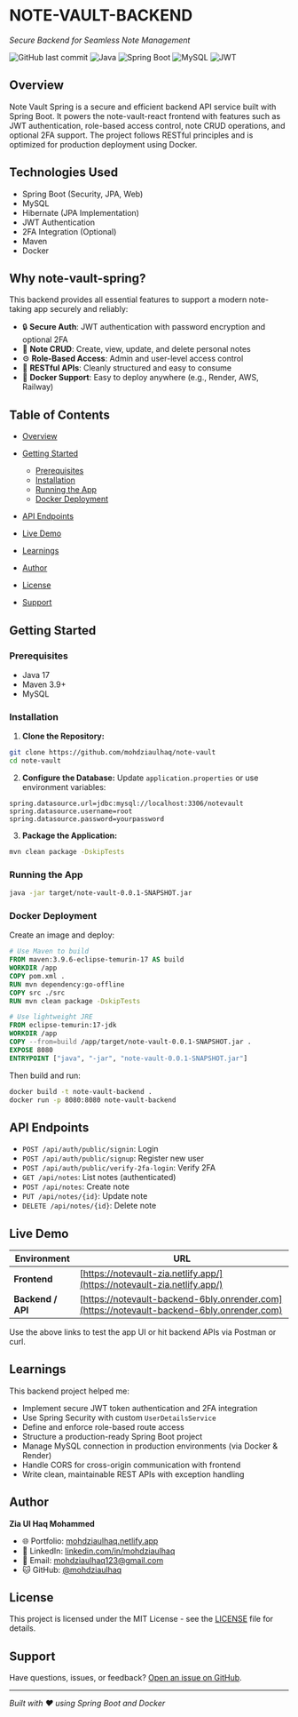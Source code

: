 # NOTE-VAULT-BACKEND

*Secure Backend for Seamless Note Management*

![GitHub last commit](https://img.shields.io/badge/last%20commit-today-blue)
![Java](https://img.shields.io/badge/Java-17-blue)
![Spring Boot](https://img.shields.io/badge/Spring--Boot-3.5-green)
![MySQL](https://img.shields.io/badge/MySQL-8.0-blue)
![JWT](https://img.shields.io/badge/JWT-Authentication-orange)

## Overview

Note Vault Spring is a secure and efficient backend API service built with Spring Boot. It powers the note-vault-react frontend with features such as JWT authentication, role-based access control, note CRUD operations, and optional 2FA support. The project follows RESTful principles and is optimized for production deployment using Docker.

## Technologies Used

* Spring Boot (Security, JPA, Web)
* MySQL
* Hibernate (JPA Implementation)
* JWT Authentication
* 2FA Integration (Optional)
* Maven
* Docker

## Why note-vault-spring?

This backend provides all essential features to support a modern note-taking app securely and reliably:

* 🔒 **Secure Auth**: JWT authentication with password encryption and optional 2FA
* 📄 **Note CRUD**: Create, view, update, and delete personal notes
* ⚙️ **Role-Based Access**: Admin and user-level access control
* 🚀 **RESTful APIs**: Cleanly structured and easy to consume
* 🐳 **Docker Support**: Easy to deploy anywhere (e.g., Render, AWS, Railway)

## Table of Contents

* [Overview](#overview)
* [Getting Started](#getting-started)

    * [Prerequisites](#prerequisites)
    * [Installation](#installation)
    * [Running the App](#running-the-app)
    * [Docker Deployment](#docker-deployment)
* [API Endpoints](#api-endpoints)
* [Live Demo](#live-demo)
* [Learnings](#learnings)
* [Author](#author)
* [License](#license)
* [Support](#support)

## Getting Started

### Prerequisites

* Java 17
* Maven 3.9+
* MySQL

### Installation

1. **Clone the Repository:**

```bash
git clone https://github.com/mohdziaulhaq/note-vault
cd note-vault
```

2. **Configure the Database:**
   Update `application.properties` or use environment variables:

```properties
spring.datasource.url=jdbc:mysql://localhost:3306/notevault
spring.datasource.username=root
spring.datasource.password=yourpassword
```

3. **Package the Application:**

```bash
mvn clean package -DskipTests
```

### Running the App

```bash
java -jar target/note-vault-0.0.1-SNAPSHOT.jar
```

### Docker Deployment

Create an image and deploy:

```dockerfile
# Use Maven to build
FROM maven:3.9.6-eclipse-temurin-17 AS build
WORKDIR /app
COPY pom.xml .
RUN mvn dependency:go-offline
COPY src ./src
RUN mvn clean package -DskipTests

# Use lightweight JRE
FROM eclipse-temurin:17-jdk
WORKDIR /app
COPY --from=build /app/target/note-vault-0.0.1-SNAPSHOT.jar .
EXPOSE 8080
ENTRYPOINT ["java", "-jar", "note-vault-0.0.1-SNAPSHOT.jar"]
```

Then build and run:

```bash
docker build -t note-vault-backend .
docker run -p 8080:8080 note-vault-backend
```

## API Endpoints

* `POST /api/auth/public/signin`: Login
* `POST /api/auth/public/signup`: Register new user
* `POST /api/auth/public/verify-2fa-login`: Verify 2FA
* `GET /api/notes`: List notes (authenticated)
* `POST /api/notes`: Create note
* `PUT /api/notes/{id}`: Update note
* `DELETE /api/notes/{id}`: Delete note

## Live Demo

| Environment       | URL                                                                                        |
| ----------------- | ------------------------------------------------------------------------------------------ |
| **Frontend**      | [https://notevault-zia.netlify.app/](https://notevault-zia.netlify.app/)                   |
| **Backend / API** | [https://notevault-backend-6bly.onrender.com](https://notevault-backend-6bly.onrender.com) |

Use the above links to test the app UI or hit backend APIs via Postman or curl.

## Learnings

This backend project helped me:

* Implement secure JWT token authentication and 2FA integration
* Use Spring Security with custom `UserDetailsService`
* Define and enforce role-based route access
* Structure a production-ready Spring Boot project
* Manage MySQL connection in production environments (via Docker & Render)
* Handle CORS for cross-origin communication with frontend
* Write clean, maintainable REST APIs with exception handling

## Author

**Zia Ul Haq Mohammed**

* 🌐 Portfolio: [mohdziaulhaq.netlify.app](https://mohdziaulhaq.netlify.app)
* 💼 LinkedIn: [linkedin.com/in/mohdziaulhaq](https://www.linkedin.com/in/mohdziaulhaq/)
* 📧 Email: [mohdziaulhaq123@gmail.com](mailto:mohdziaulhaq123@gmail.com)
* 🐱 GitHub: [@mohdziaulhaq](https://github.com/mohdziaulhaq)

## License

This project is licensed under the MIT License - see the [LICENSE](LICENSE) file for details.

## Support

Have questions, issues, or feedback? [Open an issue on GitHub](https://github.com/mohdziaulhaq/note-vault-spring/issues).

---

*Built with ❤️ using Spring Boot and Docker*
